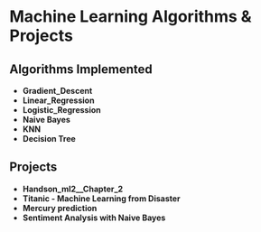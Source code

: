 # Machine Learning Algorithms & Projects

## Algorithms Implemented
- **Gradient_Descent**
- **Linear_Regression**
- **Logistic_Regression**
- **Naive Bayes**
- **KNN**
- **Decision Tree**

## Projects
- **Handson_ml2__Chapter_2**
- **Titanic - Machine Learning from Disaster**
- **Mercury prediction**
- **Sentiment Analysis with Naive Bayes**
